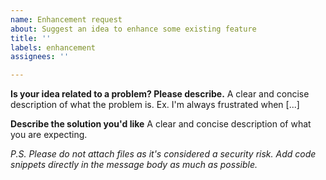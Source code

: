 ```yaml
---
name: Enhancement request
about: Suggest an idea to enhance some existing feature
title: ''
labels: enhancement
assignees: ''

---
```


**Is your idea related to a problem? Please describe.**
A clear and concise description of what the problem is. Ex. I'm always frustrated when [...]

**Describe the solution you'd like**
A clear and concise description of what you are expecting.

*P.S. Please do not attach files as it's considered a security risk. Add code snippets directly in the message body as much as possible.*
